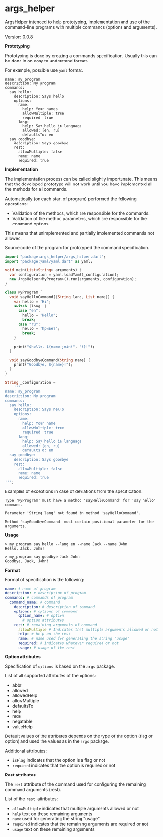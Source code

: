 args_helper
====================

ArgsHelper intended to help prototyping, implementation and use of the command-line programs with multiple commands (options and arguments).

Version: 0.0.8

**Prototyping**

Prototyping is done by creating a commands specification. Usually this can be done in an easy to understand format.

For example, possible use `yaml` format.

```
name: my_program
description: My program
commands:
  say hello:
    description: Says hello
    options:
      name:
        help: Your names
        allowMultiple: true
        required: true
      lang:
        help: Say hello in language
        allowed: [en, ru]
        defaultsTo: en
  say goodbye:
    description: Says goodbye
    rest:
      allowMultiple: false
      name: name
      required: true        
```

**Implementation**

The implementation process can be called slightly importunate. This means that the developed prototype will not work until you have implemented all the methods for all commands.

Automatically (on each start of program) performed the following operations:

- Validation of the methods, which are responsible for the commands.
- Validation of the method parameters, which are responsible for the command options.

This means that unimplemented and partially implemented commands not allowed.

Source code of the program for prototyped the command specification.

```dart
import "package:args_helper/args_helper.dart";
import "package:yaml/yaml.dart" as yaml;

void main(List<String> arguments) {
  var configuration = yaml.loadYaml(_configuration);
  new ArgsHelper<MyProgram>().run(arguments, configuration);
}

class MyProgram {
  void sayHelloCommand({String lang, List name}) {
    var hello = "Hi";
    switch (lang) {
      case "en":
        hello = "Hello";
        break;
      case "ru":
        hello = "Привет";
        break;
    }

    print("$hello, ${name.join(", ")}!");
  }

  void sayGoodbyeCommand(String name) {
    print("Goodbye, ${name}!");
  }
}

String _configuration =
    '''
name: my_program
description: My program
commands:
  say hello:
    description: Says hello
    options:
      name:
        help: Your name
        allowMultiple: true
        required: true       
      lang:
        help: Say hello in language
        allowed: [en, ru]
        defaultsTo: en
  say goodbye:
    description: Says goodbye
    rest:
      allowMultiple: false
      name: name
      required: true      
''';

```

Examples of exceptions in case of deviations from the specification.

```
Type 'MyProgram' must have a method 'sayHelloCommand' for 'say hello' command.
```

```
Parameter 'String lang' not found in method 'sayHelloCommand'.
```

```
Method 'sayGoodbyeCommand' must contain positional parameter for the arguments.
```

**Usage**

```
> my_program say hello --lang en --name Jack --name John
Hello, Jack, John! 
```

```
> my_program say goodbye Jack John
Goodbye, Jack, John! 
```

**Format**

Format of specification is the following:

```yaml
name: # name of program
description: # description of program
commands: # commands of program
  command_name: # command
    description: # description of command          
    options: # options of command
      option_name: # option
        # option attributes
    rest: # remaining arguments of command
      allowMultiple # Indicates that multiple arguments allowed or not
      help: # help on the rest
      name: # name used for generating the string "usage"
      required: # indicates whatever required or not 
      usage: # usage of the rest        
```

**Option attributes**

Specification of `options` is based on the `args` package.

List of all supported attributes of the options:

- abbr
- allowed
- allowedHelp
- allowMultiple
- defaultsTo
- help
- hide
- negatable
- valueHelp

Default values of the attributes depends on the type of the option (flag or option) and used the values as in the `args` package.

Additional attributes:

- `isFlag` indicates that the option is a flag or not
- `required` indicates that the option is required or not

**Rest attributes**

The `rest` attribute of the command used for configuring the remaining command arguments (rest).

List of the `rest `attributes:

- `allowMultiple` indicates that multiple arguments allowed or not
- `help` text on these remaining arguments
- `name` used for generating the string "usage"
- `required` indicates that the remaining arguments are required or not
- `usage` text on these remaining arguments